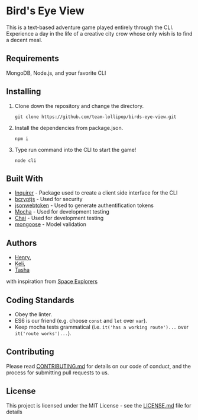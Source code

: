 # Bird's Eye View

This is a text-based adventure game played entirely through the CLI. Experience a day in the life of a creative city crow whose only wish is to find a decent meal.

## Requirements

MongoDB, Node.js, and your favorite CLI

## Installing

1. Clone down the repository and change the directory.

    ```
    git clone https://github.com/team-lollipop/birds-eye-view.git
    ```
2. Install the dependencies from package.json.

    ```
    npm i
    ```
3. Type run command into the CLI to start the game!

    ```
    node cli
    ```

## Built With

* [Inquirer](https://www.npmjs.com/package/inquirer) - Package used to create a client side interface for the CLI
* [bcryptjs](https://github.com/dcodeIO/bcrypt.js/blob/master/README.md) - Used for security
* [jsonwebtoken](https://www.npmjs.com/package/jsonwebtoken) - Used to generate authentification tokens
* [Mocha](https://mochajs.org/#installation) - Used for development testing
* [Chai](http://www.chaijs.com/) - Used for development testing
* [mongoose](http://mongoosejs.com/docs/api.html) - Model validation

## Authors

* [Henry](https://github.com/hnrzzle),
* [Keli](https://github.com/kelihansen),
* [Tasha](https://github.com/Tashazun)

with inspiration from [Space Explorers](https://github.com/ZacIsLate/SpaceExplorers)

## Coding Standards

* Obey the linter.
* ES6 is our friend (e.g. choose `const` and `let` over `var`).
* Keep mocha tests grammatical (i.e. `it('has a working route')...` over `it('route works')...`).

## Contributing

Please read [CONTRIBUTING.md](https://gist.github.com/PurpleBooth/b24679402957c63ec426) for details on our code of conduct, and the process for submitting pull requests to us.

## License

This project is licensed under the MIT License - see the [LICENSE.md](LICENSE.md) file for details
